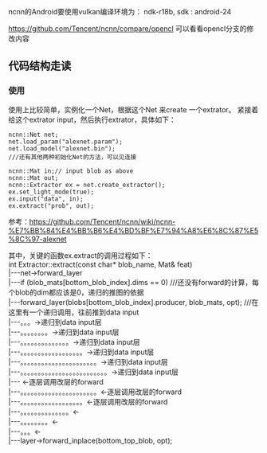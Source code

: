 

ncnn的Android要使用vulkan编译环境为：
ndk-r18b, sdk : android-24

https://github.com/Tencent/ncnn/compare/opencl
可以看看opencl分支的修改内容



## 代码结构走读

### 使用
使用上比较简单，实例化一个Net，根据这个Net 来create 一个extrator。
紧接着给这个extrator input，然后执行extrator，具体如下：
```
ncnn::Net net;
net.load_param("alexnet.param");
net.load_model("alexnet.bin");
///还有其他两种初始化Net的方法，可以见连接

ncnn::Mat in;// input blob as above
ncnn::Mat out;
ncnn::Extractor ex = net.create_extractor();
ex.set_light_mode(true);
ex.input("data", in);
ex.extract("prob", out);
```
参考：https://github.com/Tencent/ncnn/wiki/ncnn-%E7%BB%84%E4%BB%B6%E4%BD%BF%E7%94%A8%E6%8C%87%E5%8C%97-alexnet



其中，关键的函数ex.extract的调用过程如下：  
int Extractor::extract(const char* blob_name, Mat& feat)  
    |---net->forward_layer  
            |---if (blob_mats[bottom_blob_index].dims == 0) ///还没有forward的计算，每个blob的dim都应该是0，递归的推图的依据  
            |---forward_layer(blobs[bottom_blob_index].producer, blob_mats, opt);   ///在这里有一个递归调用，往前推到data input  
            |---。。。->递归到data input层  
            |---。。。。。。。。->递归到data input层  
            |---。。。。。。。。。。。。。。->递归到data input层  
            |---。。。。。。。。。。。。。。。。。。->递归到data input层  
            |---。。。。。。。。。。。。。。。。。。。。。。->递归到data input层  
            |---。。。。。。。。。。。。。。。。。。。。。。。。。->递归到data input层  
            |---                                                  <-逐层调用改层的forward  
            |---。。。。。。。。。。。。。。。。。。。。。。<-逐层调用改层的forward  
            |---。。。。。。。。。。。。。。。。。。<-逐层调用改层的forward  
            |---。。。。。。。。。。。。。。<-  
            |---。。。。。。。。<-  
            |---。。。<-  
            |---layer->forward_inplace(bottom_top_blob, opt);  


